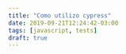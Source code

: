```yaml
---
title: "Como utilizo cypress"
date: 2019-09-21T12:24:42-03:00
tags: [javascript, tests]
draft: true
---
```

